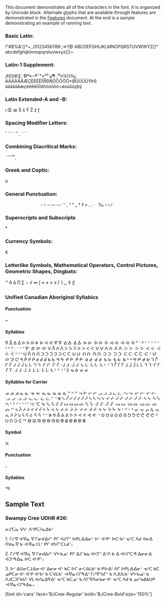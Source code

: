 
This document demonstrates all of the characters in the font. It is organized by Unicode block. Alternate glyphs that are available through features are demonstrated in the [Features](features) document. At the end is a sample demonstrating an example of running text.

### Basic Latin:

<span class='cans-R normal'>!"#$%&'()*+,./0123456789:;=>?@ ABCDEFGHIJKLMNOPQRSTUVWWYZ[\]^` abcdefghijklmnopqrstuvwxyz{|}~</span>
	

### Latin-1 Supplement:

<span class='cans-R normal'> ¡¢£¤¥¦§¨©ª«¬­®¯°±²³´µ¶·¸¹º»¼½¾¿ ÀÁÂÃÄÅÆÇÈÉÊËÌÍÎÏÐÑÒÓÔÕÖ×ØÙÚÛÜÝÞß àáâãäåæçèéêëìíîïðñòóôõö÷øùúûüýþÿ</span>

### Latin Extended-A and -B:

<span class='cans-R normal'>&#x0131; &#x0152; &#x0153; &#x0160; &#x0161; &#x0178; &#x017D; &#x017E; &#x0192;</span>

### Spacing Modifier Letters:

<span class='cans-R normal'>&#x02C6; &#x02C7; &#x02D8; &#x02D9; &#x02DA; &#x02DB; &#x02DC; &#x02DD; 
</span>

### Combining Diacritical Marks:

<span class='cans-R normal'>&#x0300; &#x0301; &#x0302; &#x0303; &#x0304; &#x0308; &#x030A; &#x030C; &#x0327; 
</span>


### Greek and Coptic:

<span class='cans-R normal'> π </span>

### General Punctuation:

<span class='cans-R normal'>&#x2000; &#x2001; &#x2002; &#x2003; &#x2004; &#x2005; &#x2006; &#x2007; &#x2008; &#x2009; &#x200A; &#x2010; &#x2012; &#x2013; &#x2014; &#x2015; &#x2018; &#x2019; &#x201A; &#x201C; &#x201D; &#x201E; &#x2020; &#x2021; &#x2022; &#x2026; &#x2027; &#x202F; &#x2030; &#x2039; &#x203A; &#x2044;⁠</span>

### Superscripts and Subscripts

<span class='cans-R normal'>&#x2074;</span>

### Currency Symbols:

<span class='cans-R normal'>&#x20AC;</span>

### Letterlike Symbols, Mathematical Operators, Control Pictures, Geometric Shapes, Dingbats: 

<span class='cans-R normal'>&#x2122; &#x2202; &#x2206; &#x220F; &#x2211; &#x2212; &#x221A; &#x221E; &#x222B; &#x2248; &#x2260; &#x2264; &#x2265; &#x2308; &#x2309; &#x2423; &#x25CA; &#x261D;</span>

### Unified Canadian Aboriginal Syllabics

#### Punctuation

<span class='cans-R normal'>&#x1400;</span>

#### Syllables

<span class='cans-R normal'>&#x1401; &#x1402; &#x1403; &#x1404; &#x1405; &#x1406; &#x1407; &#x1408; &#x1409; &#x140A; &#x140B; &#x140C; &#x140D; &#x140E; &#x140F; &#x1410; &#x1411; &#x1412; &#x1413; &#x1414; &#x1415; &#x1416; &#x1417; &#x1418; &#x1419; &#x141A; &#x141B; &#x141C; &#x141D; &#x141E; &#x141F; &#x1420; &#x1421; &#x1422; &#x1423; &#x1424; &#x1425; &#x1426; &#x1427; &#x1428; &#x1429; &#x142A; &#x142B; &#x142C; &#x142D; &#x142E; &#x142F; &#x1430; &#x1431; &#x1432; &#x1433; &#x1434; &#x1435; &#x1436; &#x1437; &#x1438; &#x1439; &#x143A; &#x143B; &#x143C; &#x143D; &#x143E; &#x143F; &#x1440; &#x1441; &#x1442; &#x1443; &#x1444; &#x1445; &#x1446; &#x1447; &#x1448; &#x1449; &#x144A; &#x144B; &#x144C; &#x144D; &#x144E; &#x144F; &#x1450; &#x1451; &#x1452; &#x1453; &#x1454; &#x1455; &#x1456; &#x1457; &#x1458; &#x1459; &#x145A; &#x145B; &#x145C; &#x145D; &#x145E; &#x145F; &#x1460; &#x1461; &#x1462; &#x1463; &#x1464; &#x1465; &#x1466; &#x1467; &#x1468; &#x1469; &#x146A; &#x146B; &#x146C; &#x146D; &#x146E; &#x146F; &#x1470; &#x1471; &#x1472; &#x1473; &#x1474; &#x1475; &#x1476; &#x1477; &#x1478; &#x1479; &#x147A; &#x147B; &#x147C; &#x147D; &#x147E; &#x147F; &#x1480; &#x1481; &#x1482; &#x1483; &#x1484; &#x1485; &#x1486; &#x1487; &#x1488; &#x1489; &#x148A; &#x148B; &#x148C; &#x148D; &#x148E; &#x148F; &#x1490; &#x1491; &#x1492; &#x1493; &#x1494; &#x1495; &#x1496; &#x1497; &#x1498; &#x1499; &#x149A; &#x149B; &#x149C; &#x149D; &#x149E; &#x149F; &#x14A0; &#x14A1; &#x14A2; &#x14A3; &#x14A4; &#x14A5; &#x14A6; &#x14A7; &#x14A8; &#x14A9; &#x14AA; &#x14AB; &#x14AC; &#x14AD; &#x14AE; &#x14AF; &#x14B0; &#x14B1; &#x14B2; &#x14B3; &#x14B4; &#x14B5; &#x14B6; &#x14B7; &#x14B8; &#x14B9; &#x14BA; &#x14BB; &#x14BC; &#x14BD; &#x14BE; &#x14BF; &#x14C0; &#x14C1; &#x14C2; &#x14C3;</span>

#### Syllables for Carrier

<span class='cans-R normal'>&#x14C4; &#x14C5; &#x14C6; &#x14C7; &#x14C8; &#x14C9; &#x14CA; &#x14CB; &#x14CC; &#x14CD; &#x14CE; &#x14CF; &#x14D0; &#x14D1; &#x14D2; &#x14D3; &#x14D4; &#x14D5; &#x14D6; &#x14D7; &#x14D8; &#x14D9; &#x14DA; &#x14DB; &#x14DC; &#x14DD; &#x14DE; &#x14DF; &#x14E0; &#x14E1; &#x14E2; &#x14E3; &#x14E4; &#x14E5; &#x14E6; &#x14E7; &#x14E8; &#x14E9; &#x14EA; &#x14EB; &#x14EC; &#x14ED; &#x14EE; &#x14EF; &#x14F0; &#x14F1; &#x14F2; &#x14F3; &#x14F4; &#x14F5; &#x14F6; &#x14F7; &#x14F8; &#x14F9; &#x14FA; &#x14FB; &#x14FC; &#x14FD; &#x14FE; &#x14FF; &#x1500; &#x1501; &#x1502; &#x1503; &#x1504; &#x1505; &#x1506; &#x1507; &#x1508; &#x1509; &#x150A; &#x150B; &#x150C; &#x150D; &#x150E; &#x150F; &#x1510; &#x1511; &#x1512; &#x1513; &#x1514; &#x1515; &#x1516; &#x1517; &#x1518; &#x1519; &#x151A; &#x151B; &#x151C; &#x151D; &#x151E; &#x151F; &#x1520; &#x1521; &#x1522; &#x1523; &#x1524; &#x1525; &#x1526; &#x1527; &#x1528; &#x1529; &#x152A; &#x152B; &#x152C; &#x152D; &#x152E; &#x152F; &#x1530; &#x1531; &#x1532; &#x1533; &#x1534; &#x1535; &#x1536; &#x1537; &#x1538; &#x1539; &#x153A; &#x153B; &#x153C; &#x153D; &#x153E; &#x153F; &#x1540; &#x1541; &#x1542; &#x1543; &#x1544; &#x1545; &#x1546; &#x1547; &#x1548; &#x1549; &#x154A; &#x154B; &#x154C; &#x154D; &#x154E; &#x154F; &#x1550; &#x1551; &#x1552; &#x1553; &#x1554; &#x1555; &#x1556; &#x1557; &#x1558; &#x1559; &#x155A; &#x155B; &#x155C; &#x155D; &#x155E; &#x155F; &#x1560; &#x1561; &#x1562; &#x1563; &#x1564; &#x1565; &#x1566; &#x1567; &#x1568; &#x1569; &#x156A; &#x156B; &#x156C; &#x156D; &#x156E; &#x156F; &#x1660; &#x1661; &#x1662; &#x1663; &#x1664; &#x1665; &#x1666; &#x1667; &#x1668; &#x1669; &#x166A; &#x166B; &#x166C;</span>

#### Symbol

<span class='cans-R normal'>&#x166D;</span>

#### Punctuation

<span class='cans-R normal'>&#x166E;</span>

#### Syllables
<span class='cans-R normal'>&#x166F;</span>




## Sample Text

### Swampy Cree UDHR #26:

<span class='cans-B normal'>ᓂᔑᑕᓇ ᐯᔭᐠ ᐱᐢᑭᑕᓯᓇᐃᑲᐣ</span>

<span class='cans-R normal'>1. ᒥᓯᐌ ᐊᐌᓇ ᐁ ᒥᓂᑯᐎᓯᐟ ᑭᒋ ᐊᔑᒋᐟ ᐅᑭᒪᐎᐎᓂᐠ ᐅᐟ ᐊᐢᑭᐠ ᐅᑕᐡᑲᐤ ᓀᐢᑕ ᐱᑯ ᐊᓂᐃ ᑎᐯᓇᐌ ᑲ ᐗᐌᓇᐸᒪᐟ ᑭᒋ ᐊᔭᒥᐡᑕᒪᑯᐟ᙮</span>

<span class='cans-R normal'>2. ᒥᓯᐌ ᐊᐌᓇ ᐁ ᒥᓂᑯᐃᓯᐟ ᐯᔭᑾᓄᐠ ᑭᒋ ᐃᔑ ᑲᓇᐗᐸᒥᐟ ᐃᐢᐱ ᑲ ᐎ ᐊᐸᒋᑕᑴ ᐃᓂᓂᐎ ᐊᑐᐢᑫᐎᓇ ᐅᑕ ᐊᐢᑭᐠ᙮</span>

<span class='cans-R normal'>3. ᐅᐟ ᐃᑌᓂᑕᒧᐎᓂᐗᐤ ᐃᓂᓂᐗᐠ ᑲᑕ ᐅᒋ ᓂᐸᐎᒪᑲᐣ ᑲᐡᑭᐅᐎᐣ ᐱᒋ ᐅᑭᒪᐎᐎᓂᐠ ᓀᐢᑕ ᑲᑕ ᓄᑭᑕᓂᐗᐣ ᐊᐢᑭ ᐊᐢᑲᐤ ᑲ ᑕᐺᒪᑲᐠ ᐗᐌᓇᐸᒋᑫᐎᐣ ᒥᓯᐌᐣᑲᒥᐠ ᑲ ᐱᒧᑌᒪᑲᐠ ᐯᔭᑾᓄᐠ ᑲ ᐱᒧᑕᑐᒋᑲᑌᐠ ᐯᒪᐗᓯᓇᐃᑫᐎᐣ ᓀᐢᑕ ᑲᑕᓄᐠ ᑲ ᐱᒋᐌᐱᓂᑲᓂᐗᐠ ᓀᐢᑕ ᐱᑯ ᑲ ᓄᓱᓀᐃᑲᑌᑭ ᐗᐌᓇᐸᒋᑫᐎᓇ᙮</span>

[font id='cans' face='BJCree-Regular' bold='BJCree-Bold'size='150%']
